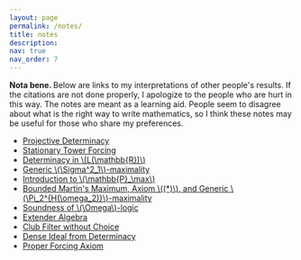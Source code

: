 ```yaml
---
layout: page
permalink: /notes/
title: notes
description:
nav: true
nav_order: 7
---
```

<b> Nota bene. </b> Below are links to my interpretations of other people's results. If the citations are not done properly, I apologize to the people who are hurt in this way. The notes are meant as a learning aid. People seem to disagree about what is the right way to write mathematics, so I think these notes may be useful for those who share my preferences.

<ul> 
  <li><a href = 'https://drive.google.com/file/d/1irjAiXHzFf7ym7XnRyciXKZ_G2AyTDSP/view?usp=sharing'>Projective Determinacy</a></li>
  
  <li><a href="https://drive.google.com/file/d/1VRXK0_VvUgR9Q3f8Rn3evPg5AIePT4iK/view?usp=drive_link"> Stationary Tower Forcing </a></li>
  
  <li><a href="https://drive.google.com/file/d/1len5dVIBr0muqH_D8s97_Jflf3iOnRV1/view?usp=sharing"> Determinacy in \(L(\mathbb{R})\) </a></li>

  <li><a href = "https://drive.google.com/file/d/1-LopPh6XhgyLldRqgPVu-yEumN-KtDeP/view?usp=sharing"> Generic \(\Sigma^2_1\)-maximality </a></li>
  
  <li><a href="https://drive.google.com/file/d/1BN6S94tWWgqKevD6C0vPHZzqp6ilYT7E/view?usp=drive_link"> Introduction to \(\mathbb{P}_\max\) </a></li>

  <li><a href = 'https://drive.google.com/file/d/1e0TlbfNb_haAyfK5BuRJImenTQ014GW5/view?usp=sharing'> Bounded Martin's Maximum, Axiom \((*)\), and Generic \(\Pi_2^{H(\omega_2)}\)-maximality</a></li>

  <li><a href = 'https://drive.google.com/file/d/1p6jMsDQtA_NCE8upSx0fu46wyH017sol/view?usp=sharing'>Soundness of \(\Omega\)-logic</a></li>

  <li><a href="https://drive.google.com/file/d/1KVVhyZvGBjkHwyvC7p1nGpPTQo0pd3kc/view?usp=drive_link"> Extender Algebra </a></li>

  <li><a href="https://drive.google.com/file/d/1mDx0qIroiJmc0bXHqoXI02YlDzI0c60w/view?usp=sharing"> Club Filter without Choice </a></li>
  
  <li><a href="https://drive.google.com/file/d/1BxbHD30KxpME7xeNnBL6O1gF-vmgRJh_/view?usp=sharing"> Dense Ideal from Determinacy </a></li>
  
  <li><a href="https://drive.google.com/file/d/1Ur0MlmBFJcaycMTih6fxeAAEXFBrSpuz/view?usp=drive_link"> Proper Forcing Axiom </a></li>
</ul>
